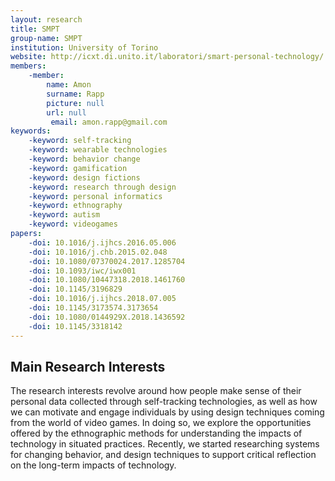 ```yaml
---
layout: research
title: SMPT
group-name: SMPT
institution: University of Torino
website: http://icxt.di.unito.it/laboratori/smart-personal-technology/
members: 
    -member: 
        name: Amon
        surname: Rapp
        picture: null
        url: null
		 email: amon.rapp@gmail.com
keywords: 
    -keyword: self-tracking
    -keyword: wearable technologies
    -keyword: behavior change
    -keyword: gamification
    -keyword: design fictions
    -keyword: research through design
    -keyword: personal informatics
    -keyword: ethnography
    -keyword: autism
    -keyword: videogames
papers: 
    -doi: 10.1016/j.ijhcs.2016.05.006
    -doi: 10.1016/j.chb.2015.02.048
    -doi: 10.1080/07370024.2017.1285704
    -doi: 10.1093/iwc/iwx001
    -doi: 10.1080/10447318.2018.1461760
    -doi: 10.1145/3196829
    -doi: 10.1016/j.ijhcs.2018.07.005
    -doi: 10.1145/3173574.3173654
    -doi: 10.1080/0144929X.2018.1436592
    -doi: 10.1145/3318142
---
```



## Main Research Interests
The research interests revolve around how people make sense of their personal data collected through self-tracking technologies, as well as how we can motivate and engage individuals by using design techniques coming from the world of video games. In doing so, we explore the opportunities offered by the ethnographic methods for understanding the impacts of technology in situated practices. Recently, we started researching systems for changing behavior, and design techniques to support critical reflection on the long-term impacts of technology.